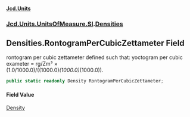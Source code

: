 #### [Jcd.Units](index.md 'index')
### [Jcd.Units.UnitsOfMeasure.SI](Jcd.Units.UnitsOfMeasure.SI.md 'Jcd.Units.UnitsOfMeasure.SI').[Densities](Densities.md 'Jcd.Units.UnitsOfMeasure.SI.Densities')

## Densities.RontogramPerCubicZettameter Field

rontogram per cubic zettameter defined such that: yoctogram per cubic exameter = rg/Zm³ ×  
(1.0/1000.0)/((1000.0)*(1000.0)*(1000.0)).

```csharp
public static readonly Density RontogramPerCubicZettameter;
```

#### Field Value
[Density](Density.md 'Jcd.Units.UnitTypes.Density')